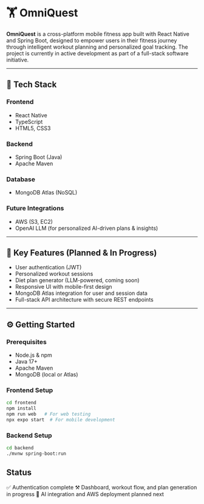 # 🏋️ OmniQuest

**OmniQuest** is a cross-platform mobile fitness app built with React Native and Spring Boot, designed to empower users in their fitness journey through intelligent workout planning and personalized goal tracking. The project is currently in active development as part of a full-stack software initiative.

---

## 🚀 Tech Stack

### Frontend
- React Native
- TypeScript
- HTML5, CSS3

### Backend
- Spring Boot (Java)
- Apache Maven

### Database
- MongoDB Atlas (NoSQL)

### Future Integrations
- AWS (S3, EC2)
- OpenAI LLM (for personalized AI-driven plans & insights)

---

## 🔑 Key Features (Planned & In Progress)
- User authentication (JWT)
- Personalized workout sessions
- Diet plan generator (LLM-powered, coming soon)
- Responsive UI with mobile-first design
- MongoDB Atlas integration for user and session data
- Full-stack API architecture with secure REST endpoints

---

## ⚙️ Getting Started

### Prerequisites
- Node.js & npm
- Java 17+
- Apache Maven
- MongoDB (local or Atlas)

### Frontend Setup

```bash
cd frontend
npm install
npm run web   # For web testing
npx expo start  # For mobile development
```

### Backend Setup
```bash
cd backend
./mvnw spring-boot:run
```

## Status
✅ Authentication complete
⚒️ Dashboard, workout flow, and plan generation in progress
🔮 AI integration and AWS deployment planned next
